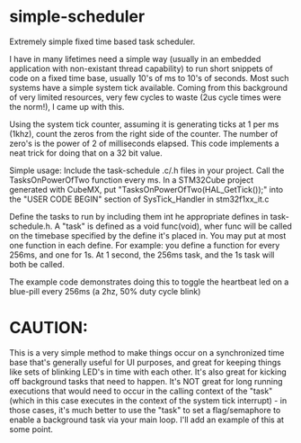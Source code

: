 # simple-scheduler
Extremely simple fixed time based task scheduler.

I have in many lifetimes need a simple way (usually in an embedded application with non-existant thread capability) to run short snippets of code on a fixed time base, usually 10's of ms to 10's of seconds.  Most such systems have a simple system tick available.  Coming from this background of very limited resources, very few cycles to waste (2us cycle times were the norm!), I came up with this.

Using the system tick counter, assuming it is generating ticks at 1 per ms (1khz), count the zeros from the right side of the counter.  The number of zero's is the power of 2 of milliseconds elapsed.  This code implements a neat trick for doing that on a 32 bit value.

Simple usage:
Include the task-schedule .c/.h files in your project.  Call the TasksOnPowerOfTwo function every ms.
In a STM32Cube project generated with CubeMX, put "TasksOnPowerOfTwo(HAL_GetTick());" into the "USER CODE BEGIN" section of SysTick_Handler in stm32f1xx_it.c

Define the tasks to run by including them int he appropriate defines in task-schedule.h.  A "task" is defined as a void func(void), wher func will be called on the timebase specified by the define it's placed in.  You may put at most one function in each define.  For example: you define a function for every 256ms, and one for 1s.  At 1 second, the 256ms task, and the 1s task will both be called.

The example code demonstrates doing this to toggle the heartbeat led on a blue-pill every 256ms (a 2hz, 50% duty cycle blink)

# CAUTION:
This is a very simple method to make things occur on a synchronized time base that's generally useful for UI purposes, and great for keeping things like sets of blinking LED's in time with each other.  It's also great for kicking off background tasks that need to happen.  It's NOT great for long running executions that would need to occur in the calling context of the "task" (which in this case executes in the context of the system tick interrupt) - in those cases, it's much better to use the "task" to set a flag/semaphore to enable a background task via your main loop.  I'll add an example of this at some point.
